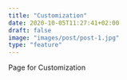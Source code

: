 ```yaml
---
title: "Customization"
date: 2020-10-05T11:27:41+02:00
draft: false
image: "images/post/post-1.jpg"
type: "feature"
---
```


Page for Customization